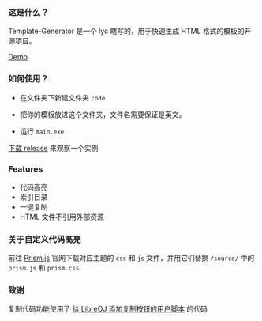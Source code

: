 ### 这是什么？

Template-Generator 是一个 lyc 瞎写的，用于快速生成 HTML 格式的模板的开源项目。

[Demo](<https://lycltb.github.io/homepage/source/Templates.html>)

### 如何使用？

- 在文件夹下新建文件夹 `code`

- 把你的模板放进这个文件夹，文件名需要保证是英文。

- 运行 `main.exe`

[下载 release](https://github.com/lycLTb/ACM-Template-Generator/releases/download/V1.0/ACM-Template-Generator-Release.zip) 来观察一个实例

### Features

- 代码高亮
- 索引目录
- 一键复制
- HTML 文件不引用外部资源

### 关于自定义代码高亮

前往 [Prism.js](https://prismjs.com/) 官网下载对应主题的 `css` 和 `js` 文件，并用它们替换 `/source/` 中的 `prism.js` 和 `prism.css`

### 致谢

复制代码功能使用了 [给 LibreOJ 添加复制按钮的用户脚本](<https://github.com/woshiluo/syzoj-copy-button>) 的代码

